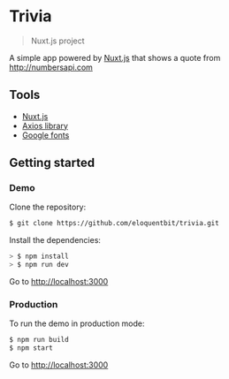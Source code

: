 # Trivia

> Nuxt.js project

A simple app powered by [Nuxt.js](https://github.com/nuxt/nuxt.js) that shows a quote from http://numbersapi.com

## Tools
- [Nuxt.js](https://github.com/nuxt/nuxt.js)
- [Axios library](https://github.com/mzabriskie/axios)
- [Google fonts](https://fonts.google.com)

## Getting started
### Demo
Clone the repository:
```bash
$ git clone https://github.com/eloquentbit/trivia.git
```

Install the dependencies:
```bash
> $ npm install
> $ npm run dev
```
Go to [http://localhost:3000](http://localhost:3000)

### Production
To run the demo in production mode:
```bash
$ npm run build
$ npm start
```
Go to [http://localhost:3000](http://localhost:3000)